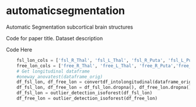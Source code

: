 # automaticsegmentation
Automatic Segmentation subcortical brain structures

Code for paper title.
Dataset description

Code Here
```python
	fsl_lon_cols = ['fsl_R_Thal', 'fsl_L_Thal', 'fsl_R_Puta', 'fsl_L_Puta','fsl_R_Amyg', 'fsl_L_Amyg', 'fsl_R_Pall', 'fsl_L_Pall', 'fsl_R_Caud','fsl_L_Caud', 'fsl_R_Hipp', 'fsl_L_Hipp', 'fsl_R_Accu', 'fsl_L_Accu']
	free_lon_cols = ['free_R_Thal', 'free_L_Thal', 'free_R_Puta','free_L_Puta', 'free_R_Amyg', 'free_L_Amyg', 'free_R_Pall','free_L_Pall', 'free_R_Caud', 'free_L_Caud', 'free_R_Hipp','free_L_Hipp', 'free_R_Accu', 'free_L_Accu']
	# Get longitudinal dataframe
	#oneway_anovatest(dataframe_orig)
	df_fsl_lon, df_free_lon = convertdf_intolongitudinal(dataframe_orig)
	df_fsl_lon, df_free_lon = df_fsl_lon.dropna(), df_free_lon.dropna()
	df_fsl_lon = outlier_detection_isoforest(df_fsl_lon)
	df_free_lon = outlier_detection_isoforest(df_free_lon)
```
